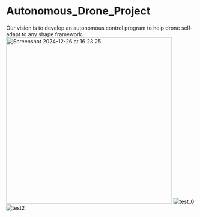 # Autonomous_Drone_Project
Our vision is to develop an autonomous control program to help drone self-adapt to any shape framework.
<img width="441" alt="Screenshot 2024-12-26 at 16 23 25" src="https://github.com/user-attachments/assets/71948342-ef8d-4f0f-854f-abda70433980" />
![test_0](https://github.com/user-attachments/assets/2b9fc80e-0689-449a-a045-5afda8bf53c3)
![test2](https://github.com/user-attachments/assets/eea6527a-0e33-47b9-a81e-8aceb6d1418d)


